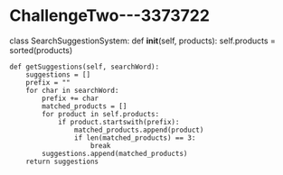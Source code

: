 # ChallengeTwo---3373722
class SearchSuggestionSystem:
    def __init__(self, products):
        self.products = sorted(products)
    
    def getSuggestions(self, searchWord):
        suggestions = []
        prefix = ""
        for char in searchWord:
            prefix += char
            matched_products = []
            for product in self.products:
                if product.startswith(prefix):
                    matched_products.append(product)
                    if len(matched_products) == 3:
                        break
            suggestions.append(matched_products)
        return suggestions
